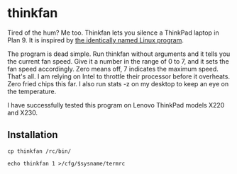 # thinkfan
Tired of the hum? Me too. Thinkfan lets you silence a ThinkPad laptop in Plan 9. It is inspired by [the identically named Linux program](http://thinkfan.sourceforge.net).  

The program is dead simple. Run thinkfan without arguments and it tells you the current fan speed. Give it a number in the range of 0 to 7, and it sets the fan speed accordingly. Zero means off, 7 indicates the maximum speed. That's all. I am relying on Intel to throttle their processor before it overheats. Zero fried chips this far. I also run stats -z on my desktop to keep an eye on the temperature. 

I have successfully tested this program on Lenovo ThinkPad models X220 and X230.

## Installation
`cp thinkfan /rc/bin/`

`echo thinkfan 1 >/cfg/$sysname/termrc`
